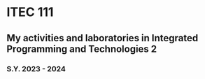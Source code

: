 # ITEC 111

## My activities and laboratories in Integrated Programming and Technologies 2

### S.Y. 2023 - 2024
